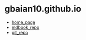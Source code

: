 # gbaian10.github.io

* [home_page](https://gbaian10.github.io)
* [mdbook_repo](https://github.com/gbaian10/md_book)
* [git_repo](https://github.com/gbaian10/git_book)
